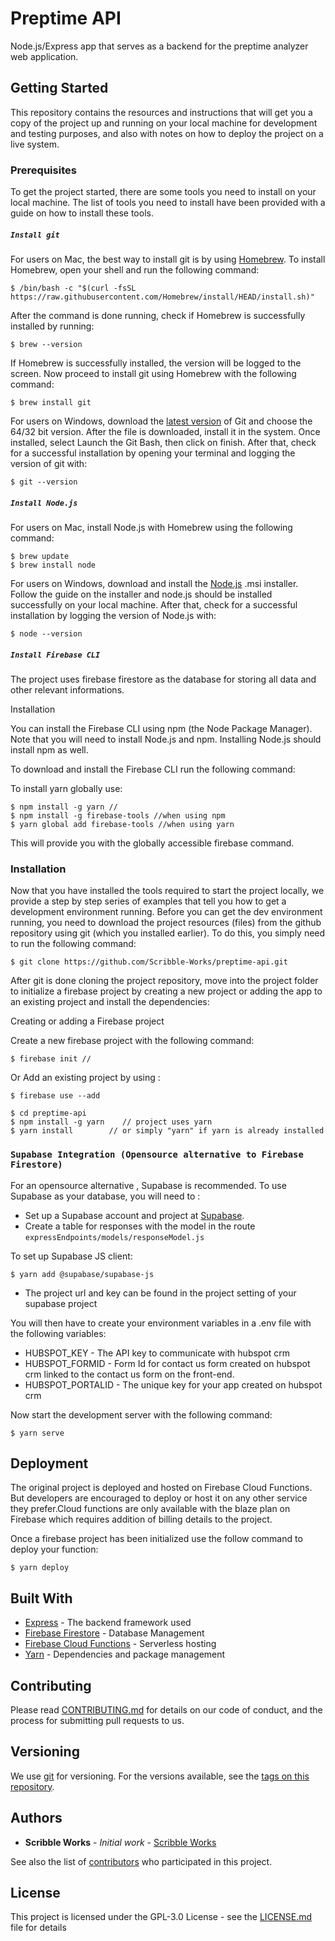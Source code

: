 # Preptime API

Node.js/Express app that serves as a backend for the preptime analyzer web application.

## Getting Started

This repository contains the resources and instructions that will get you a copy of the project up and running on your local machine for development and testing purposes, and also with notes on how to deploy the project on a live system.

### Prerequisites

To get the project started, there are some tools you need to install on your local machine. The list of tools you need to install have been provided with a guide on how to install these tools.

##### `Install git`

For users on Mac, the best way to install git is by using [Homebrew](https://brew.sh/). To install Homebrew, open your shell and run the following command:

```
$ /bin/bash -c "$(curl -fsSL https://raw.githubusercontent.com/Homebrew/install/HEAD/install.sh)"
```

After the command is done running, check if Homebrew is successfully installed by running:

```
$ brew --version
```

If Homebrew is successfully installed, the version will be logged to the screen. Now proceed to install git using Homebrew with the following command:

```
$ brew install git
```

For users on Windows, download the [latest version](https://git-scm.com/downloads) of Git and choose the 64/32 bit version. After the file is downloaded, install it in the system. Once installed, select Launch the Git Bash, then click on finish. After that, check for a successful installation by opening your terminal and logging the version of git with:

```
$ git --version
```

##### `Install Node.js`

For users on Mac, install Node.js with Homebrew using the following command:

```
$ brew update
$ brew install node
```

For users on Windows, download and install the [Node.js](https://nodejs.org/en/download/) .msi installer. Follow the guide on the installer and node.js should be installed successfully on your local machine. After that, check for a successful installation by logging the version of Node.js with:

```
$ node --version
```

##### `Install Firebase CLI`

The project uses firebase firestore as the database for storing all data and other relevant informations.

Installation

You can install the Firebase CLI using npm (the Node Package Manager). Note that you will need to install Node.js and npm. Installing Node.js should install npm as well.

To download and install the Firebase CLI run the following command:

To install yarn globally use:

```
$ npm install -g yarn //
$ npm install -g firebase-tools //when using npm
$ yarn global add firebase-tools //when using yarn
```

This will provide you with the globally accessible firebase command.

### Installation

Now that you have installed the tools required to start the project locally, we provide a step by step series of examples that tell you how to get a development environment running. Before you can get the dev environment running, you need to download the project resources (files) from the github repository using git (which you installed earlier). To do this, you simply need to run the following command:

```
$ git clone https://github.com/Scribble-Works/preptime-api.git
```

After git is done cloning the project repository, move into the project folder to initialize a firebase project by creating a new project or adding the app to an existing project and install the dependencies:

Creating or adding a Firebase project

Create a new firebase project with the following command:

```
$ firebase init //
```

Or Add an existing project by using :

```
$ firebase use --add
```

```
$ cd preptime-api
$ npm install -g yarn    // project uses yarn
$ yarn install        // or simply "yarn" if yarn is already installed
```

### `Supabase Integration (Opensource alternative to Firebase Firestore)`

For an opensource alternative , Supabase is recommended.
To use Supabase as your database, you will need to :

- Set up a Supabase account and project at [Supabase](https://supabase.com).
- Create a table for responses with the model in the route `expressEndpoints/models/responseModel.js`

To set up Supabase JS client:

```
$ yarn add @supabase/supabase-js

```

- The project url and key can be found in the project setting of your supabase project

You will then have to create your environment variables in a .env file with the following variables:

- HUBSPOT_KEY - The API key to communicate with hubspot crm
- HUBSPOT_FORMID - Form Id for contact us form created on hubspot crm linked to the contact us form on the front-end.
- HUBSPOT_PORTALID - The unique key for your app created on hubspot crm

Now start the development server with the following command:

```
$ yarn serve
```

## Deployment

The original project is deployed and hosted on Firebase Cloud Functions. But developers are encouraged to deploy or host it on any other service they prefer.Cloud functions are only available with the blaze plan on Firebase which requires addition of billing details to the project.

Once a firebase project has been initialized use the follow command to deploy your function:

```
$ yarn deploy
```

## Built With

- [Express](https://expressjs.com/) - The backend framework used
- [Firebase Firestore](https://firebase.google.com/docs/firestore/quickstart) - Database Management
- [Firebase Cloud Functions](https://firebase.google.com/docs/functions) - Serverless hosting
- [Yarn](https://yarnpkg.com/) - Dependencies and package management

## Contributing

Please read [CONTRIBUTING.md](https://github.com/Scribble-Works/preptime-api/blob/main/Contributing.md) for details on our code of conduct, and the process for submitting pull requests to us.

## Versioning

We use [git](https://git-scm.com/) for versioning. For the versions available, see the [tags on this repository](https://github.com/Scribble-Works/project/tags).

## Authors

- **Scribble Works** - _Initial work_ - [Scribble Works](https://github.com/Scribble-Works)

See also the list of [contributors](https://github.com/Scribble-Works/preptime-analytics/graphs/contributors) who participated in this project.

## License

This project is licensed under the GPL-3.0 License - see the [LICENSE.md](LICENSE.md) file for details
